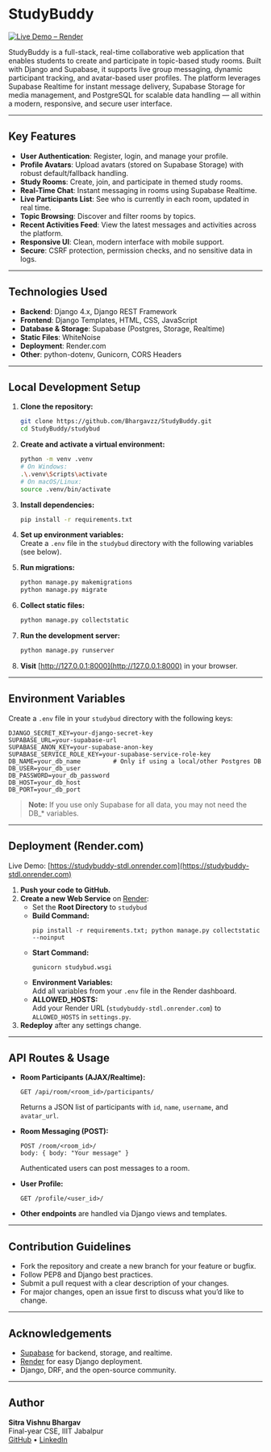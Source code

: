 # StudyBuddy


[![Live Demo – Render](https://img.shields.io/badge/Live%20Demo-StudyBuddy-green?style=flat&logo=render)](https://studybuddy-stdl.onrender.com)

StudyBuddy is a full-stack, real-time collaborative web application that enables students to create and participate in topic-based study rooms.
Built with Django and Supabase, it supports live group messaging, dynamic participant tracking, and avatar-based user profiles. The platform leverages Supabase Realtime for instant message delivery, Supabase Storage for media management, and PostgreSQL for scalable data handling — all within a modern, responsive, and secure user interface.

---


##  Key Features

- **User Authentication**: Register, login, and manage your profile.
- **Profile Avatars**: Upload avatars (stored on Supabase Storage) with robust default/fallback handling.
- **Study Rooms**: Create, join, and participate in themed study rooms.
- **Real-Time Chat**: Instant messaging in rooms using Supabase Realtime.
- **Live Participants List**: See who is currently in each room, updated in real time.
- **Topic Browsing**: Discover and filter rooms by topics.
- **Recent Activities Feed**: View the latest messages and activities across the platform.
- **Responsive UI**: Clean, modern interface with mobile support.
- **Secure**: CSRF protection, permission checks, and no sensitive data in logs.

---

##  Technologies Used

- **Backend**: Django 4.x, Django REST Framework
- **Frontend**: Django Templates, HTML, CSS, JavaScript
- **Database & Storage**: Supabase (Postgres, Storage, Realtime)
- **Static Files**: WhiteNoise
- **Deployment**: Render.com
- **Other**: python-dotenv, Gunicorn, CORS Headers

---

##  Local Development Setup

1. **Clone the repository:**
   ```bash
   git clone https://github.com/Bhargavzz/StudyBuddy.git
   cd StudyBuddy/studybud
   ```

2. **Create and activate a virtual environment:**
   ```bash
   python -m venv .venv
   # On Windows:
   .\.venv\Scripts\activate
   # On macOS/Linux:
   source .venv/bin/activate
   ```

3. **Install dependencies:**
   ```bash
   pip install -r requirements.txt
   ```

4. **Set up environment variables:**  
   Create a `.env` file in the `studybud` directory with the following variables (see below).

5. **Run migrations:**
   ```bash
   python manage.py makemigrations
   python manage.py migrate
   ```

6. **Collect static files:**
   ```bash
   python manage.py collectstatic
   ```

7. **Run the development server:**
   ```bash
   python manage.py runserver
   ```

8. **Visit** [http://127.0.0.1:8000](http://127.0.0.1:8000) in your browser.

---

##  Environment Variables

Create a `.env` file in your `studybud` directory with the following keys:

```env
DJANGO_SECRET_KEY=your-django-secret-key
SUPABASE_URL=your-supabase-url
SUPABASE_ANON_KEY=your-supabase-anon-key
SUPABASE_SERVICE_ROLE_KEY=your-supabase-service-role-key
DB_NAME=your_db_name         # Only if using a local/other Postgres DB
DB_USER=your_db_user
DB_PASSWORD=your_db_password
DB_HOST=your_db_host
DB_PORT=your_db_port
```

> **Note:** If you use only Supabase for all data, you may not need the DB_* variables.

---

##  Deployment (Render.com)

Live Demo: [https://studybuddy-stdl.onrender.com](https://studybuddy-stdl.onrender.com)

1. **Push your code to GitHub.**
2. **Create a new Web Service** on [Render](https://dashboard.render.com/):
   - Set the **Root Directory** to `studybud`
   - **Build Command:**  
     ```
     pip install -r requirements.txt; python manage.py collectstatic --noinput
     ```
   - **Start Command:**  
     ```
     gunicorn studybud.wsgi
     ```
   - **Environment Variables:**  
     Add all variables from your `.env` file in the Render dashboard.
   - **ALLOWED_HOSTS:**  
     Add your Render URL (`studybuddy-stdl.onrender.com`) to `ALLOWED_HOSTS` in `settings.py`.
3. **Redeploy** after any settings change.

---

##  API Routes & Usage

- **Room Participants (AJAX/Realtime):**
  ```
  GET /api/room/<room_id>/participants/
  ```
  Returns a JSON list of participants with `id`, `name`, `username`, and `avatar_url`.

- **Room Messaging (POST):**
  ```
  POST /room/<room_id>/
  body: { body: "Your message" }
  ```
  Authenticated users can post messages to a room.

- **User Profile:**
  ```
  GET /profile/<user_id>/
  ```

- **Other endpoints** are handled via Django views and templates.

---

##  Contribution Guidelines

- Fork the repository and create a new branch for your feature or bugfix.
- Follow PEP8 and Django best practices.
- Submit a pull request with a clear description of your changes.
- For major changes, open an issue first to discuss what you’d like to change.

---



##  Acknowledgements

- [Supabase](https://supabase.com/) for backend, storage, and realtime.
- [Render](https://render.com/) for easy Django deployment.
- Django, DRF, and the open-source community.

---
##  Author
**Sitra Vishnu Bhargav**  
Final-year CSE, IIIT Jabalpur  
[GitHub](https://github.com/Bhargavzz) • [LinkedIn](https://linkedin.com/in/bhargavzz)
